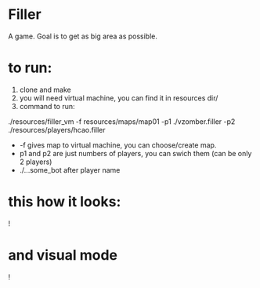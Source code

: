 # Filler
A game. Goal is to get as big area as possible.

# to run:
1. clone and make
2. you will need virtual machine, you can find it in resources dir/
3. command to run:

  ./resources/filler_vm -f resources/maps/map01 -p1 ./vzomber.filler -p2 ./resources/players/hcao.filler
 * -f gives map to virtual machine, you can choose/create map.
 * p1 and p2 are just numbers of players, you can swich them (can be only 2 players)
 * ./...some_bot after player name
 
 # this how it looks:
 
 !
 
 # and visual mode
 
 !
